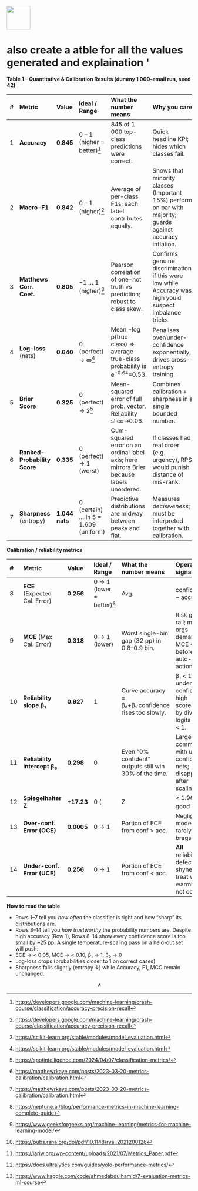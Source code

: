 <img src="https://r2cdn.perplexity.ai/pplx-full-logo-primary-dark%402x.png" style="height:64px;margin-right:32px"/>

# also create a atble for all the values generated and explaination '

**Table 1 – Quantitative \& Calibration Results (dummy 1 000-email run, seed 42)**


| \# | Metric | Value | Ideal / Range | What the number means | Why you care |
| :-- | :-- | :-- | :-- | :-- | :-- |
| 1 | **Accuracy** | **0.845** | 0 – 1 (higher = better)[^8] | 845 of 1 000 top-class predictions were correct. | Quick headline KPI; hides which classes fail. |
| 2 | **Macro-F1** | **0.842** | 0 – 1 (higher)[^8] | Average of per-class F1s; each label contributes equally. | Shows that minority classes (Important 15%) perform on par with majority; guards against accuracy inflation. |
| 3 | **Matthews Corr. Coef.** | **0.805** | −1 … 1 (higher)[^5] | Pearson correlation of one-hot truth vs prediction; robust to class skew. | Confirms genuine discrimination; if this were low while Accuracy was high you’d suspect imbalance tricks. |
| 4 | **Log-loss** (nats) | **0.640** | 0 (perfect) → ∞[^5] | Mean −log p(true-class) ⇒ average true-class probability is e$^{-0.64}$=0.53. | Penalises over/under-confidence exponentially; drives cross-entropy training. |
| 5 | **Brier Score** | **0.325** | 0 (perfect) → 2[^9] | Mean-squared error of full prob. vector. Reliability slice ≈0.06. | Combines calibration + sharpness in a single bounded number. |
| 6 | **Ranked-Probability Score** | **0.335** | 0 (perfect) → 1 (worst) | Cum-squared error on an ordinal label axis; here mirrors Brier because labels unordered. | If classes had real order (e.g. urgency), RPS would punish distance of mis-rank. |
| 7 | **Sharpness** (entropy) | **1.044 nats** | 0 (certain) … ln 5 = 1.609 (uniform) | Predictive distributions are midway between peaky and flat. | Measures *decisiveness*; must be interpreted together with calibration. |

**Calibration / reliability metrics**


| \# | Metric | Value | Ideal / Range | What the number means | Operational signal |
| :-- | :-- | :-- | :-- | :-- | :-- |
| 8 | **ECE** (Expected Cal. Error) | **0.256** | 0 → 1 (lower = better)[^10] | Avg. | confidence − accuracy |
| 9 | **MCE** (Max Cal. Error) | **0.318** | 0 → 1 (lower) | Worst single-bin gap (32 pp) in 0.8–0.9 bin. | Risk guard-rail; many orgs demand MCE < 0.15 before auto-action. |
| 10 | **Reliability slope β₁** | **0.927** | 1 | Curve accuracy = β₀+β₁·confidence rises too slowly. | β₁ < 1 ⇒ under-confident at high scores; fix by dividing logits by T < 1. |
| 11 | **Reliability intercept β₀** | **0.298** | 0 | Even “0% confident” outputs still win 30% of the time. | Large β₀ common with under-confident nets; disappears after scaling. |
| 12 | **Spiegelhalter Z** | **+17.23** | 0 ( | Z | < 1.96 = good )[^10] |
| 13 | **Over-conf. Error (OCE)** | **0.0005** | 0 → 1 | Portion of ECE from conf > acc. | Negligible; model rarely brags. |
| 14 | **Under-conf. Error (UCE)** | **0.256** | 0 → 1 | Portion of ECE from conf < acc. | **All** reliability defect is shyness; treat with warming, not cooling. |

**How to read the table**

- Rows 1–7 tell you *how often* the classifier is right and how “sharp” its distributions are.
- Rows 8–14 tell you *how trustworthy* the probability numbers are.
Despite high accuracy (Row 1), Rows 8–14 show every confidence score is too small by ~25 pp.
A single temperature-scaling pass on a held-out set will push:
- ECE → < 0.05, MCE → < 0.10, β₁ → 1, β₀ → 0
- Log-loss drops (probabilities closer to 1 on correct cases)
- Sharpness falls slightly (entropy ↓) while Accuracy, F1, MCC remain unchanged.
<span style="display:none">[^1][^2][^3][^4][^6][^7]</span>

<div style="text-align: center">⁂</div>

[^1]: https://neptune.ai/blog/performance-metrics-in-machine-learning-complete-guide

[^2]: https://www.geeksforgeeks.org/machine-learning/metrics-for-machine-learning-model/

[^3]: https://pubs.rsna.org/doi/pdf/10.1148/ryai.2021200126

[^4]: https://iariw.org/wp-content/uploads/2021/07/Metrics_Paper.pdf

[^5]: https://scikit-learn.org/stable/modules/model_evaluation.html

[^6]: https://docs.ultralytics.com/guides/yolo-performance-metrics/

[^7]: https://www.kaggle.com/code/ahmedabdulhamid/7-evaluation-metrics-ml-course

[^8]: https://developers.google.com/machine-learning/crash-course/classification/accuracy-precision-recall

[^9]: https://spotintelligence.com/2024/04/07/classification-metrics/

[^10]: https://matthewrkaye.com/posts/2023-03-20-metrics-calibration/calibration.html


